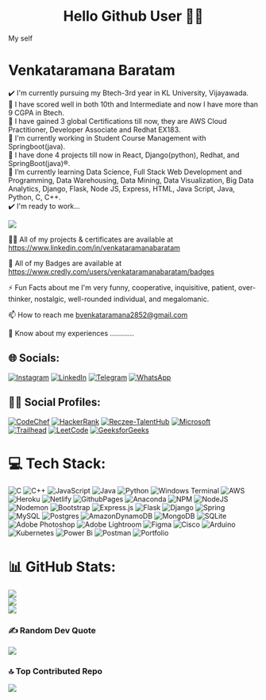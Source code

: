 <div align="center">

# Hello Github User 🙋‍♂️
</div>

My self
# Venkataramana Baratam
✔️ I'm currently pursuing my Btech-3rd year in KL University, Vijayawada.<br>
📛 I have scored well in both 10th and Intermediate and now I have more than 9 CGPA in Btech.<br>
📔 I have gained 3 global Certifications till now, they are AWS Cloud Practitioner, Developer Associate and Redhat EX183.<br>
🔭 I'm currently working in Student Course Management with Springboot(java).<br>
📑 I have done 4 projects till now in React, Django(python), Redhat, and SpringBoot(java)®️.<br>
🌱 I’m currently learning Data Science, Full Stack Web Development and Programming, Data Warehousing, Data Mining, Data Visualization, Big Data Analytics, Django, Flask, Node JS, Express, HTML, Java Script, Java, Python, C, C++.<br>
✔️ I'm ready to work...

[![](https://visitcount.itsvg.in/api?id=venkataramanabaratam1&icon=0&color=0)](https://visitcount.itsvg.in)

👨‍💻 All of my projects & certificates are available at https://www.linkedin.com/in/venkataramanabaratam

📛 All of my Badges are available at https://www.credly.com/users/venkataramanabaratam/badges

⚡ Fun Facts about me I'm very funny, cooperative, inquisitive, patient, over-thinker, nostalgic, well-rounded individual, and megalomanic.

📫 How to reach me bvenkataramana2852@gmail.com

📄 Know about my experiences ............


## 🌐 Socials:
[![Instagram](https://img.shields.io/badge/Instagram-%23E4405F.svg?logo=Instagram&logoColor=white)](https://instagram.com/its_me_yours_venky) 
[![LinkedIn](https://img.shields.io/badge/LinkedIn-%230077B5.svg?logo=linkedin&logoColor=white)](https://linkedin.com/in/venkataramanabaratam) 
[![Telegram](https://img.shields.io/badge/Telegram-%230077B5.svg?logo=telegram&logoColor=white)](https://t.me/venkataramanabaratam) 
[![WhatsApp](https://img.shields.io/badge/WhatsApp-%2325D366.svg?logo=whatsapp&logoColor=white)](https://wa.me/6304345373)

## 🧑‍💻 Social Profiles:
[![CodeChef](https://img.shields.io/badge/CodeChef-%235B4638.svg?logo=codechef&logoColor=white)](https://www.codechef.com/users/klu_2100032420) 
[![HackerRank](https://img.shields.io/badge/HackerRank-%2365AAB7.svg?logo=hackerrank&logoColor=white)](https://www.hackerrank.com/profile/klu_2100032420) 
[![Reczee-TalentHub](https://img.shields.io/badge/Reczee_TalentHub-%233D8DCC.svg?logo=reczee&logoColor=white)](https://app.reczee.com/talenthub/venkataramanabaratam) 
[![Microsoft](https://img.shields.io/badge/Microsoft-%230078D4.svg?logo=microsoft&logoColor=white)](https://learn.microsoft.com/en-us/users/venkataramanabaratam-1601/credentials?tab=credentials-tab) <br>
[![Trailhead](https://img.shields.io/badge/Trailhead-%2333CCFF.svg?logo=salesforce&logoColor=white)](https://www.salesforce.com/trailblazer/venky2852) 
[![LeetCode](https://img.shields.io/badge/LeetCode-%23FFA116.svg?logo=leetcode&logoColor=white)](https://leetcode.com/klu_2100032420/) 
[![GeeksforGeeks](https://img.shields.io/badge/GeeksforGeeks-%23000000.svg?logo=geeksforgeeks&logoColor=white)](https://auth.geeksforgeeks.org/user/user_kzmdcl0ne05)

# 💻 Tech Stack:
![C](https://img.shields.io/badge/c-%2300599C.svg?style=for-the-badge&logo=c&logoColor=white) ![C++](https://img.shields.io/badge/c++-%2300599C.svg?style=for-the-badge&logo=c%2B%2B&logoColor=white) ![JavaScript](https://img.shields.io/badge/javascript-%23323330.svg?style=for-the-badge&logo=javascript&logoColor=%23F7DF1E) ![Java](https://img.shields.io/badge/java-%23ED8B00.svg?style=for-the-badge&logo=openjdk&logoColor=white) ![Python](https://img.shields.io/badge/python-3670A0?style=for-the-badge&logo=python&logoColor=ffdd54) ![Windows Terminal](https://img.shields.io/badge/Windows%20Terminal-%234D4D4D.svg?style=for-the-badge&logo=windows-terminal&logoColor=white) ![AWS](https://img.shields.io/badge/AWS-%23FF9900.svg?style=for-the-badge&logo=amazon-aws&logoColor=white) ![Heroku](https://img.shields.io/badge/heroku-%23430098.svg?style=for-the-badge&logo=heroku&logoColor=white) ![Netlify](https://img.shields.io/badge/netlify-%23000000.svg?style=for-the-badge&logo=netlify&logoColor=#00C7B7) ![GithubPages](https://img.shields.io/badge/github%20pages-121013?style=for-the-badge&logo=github&logoColor=white) ![Anaconda](https://img.shields.io/badge/Anaconda-%2344A833.svg?style=for-the-badge&logo=anaconda&logoColor=white) ![NPM](https://img.shields.io/badge/NPM-%23CB3837.svg?style=for-the-badge&logo=npm&logoColor=white) ![NodeJS](https://img.shields.io/badge/node.js-6DA55F?style=for-the-badge&logo=node.js&logoColor=white) ![Nodemon](https://img.shields.io/badge/NODEMON-%23323330.svg?style=for-the-badge&logo=nodemon&logoColor=%BBDEAD) ![Bootstrap](https://img.shields.io/badge/bootstrap-%238511FA.svg?style=for-the-badge&logo=bootstrap&logoColor=white) ![Express.js](https://img.shields.io/badge/express.js-%23404d59.svg?style=for-the-badge&logo=express&logoColor=%2361DAFB) ![Flask](https://img.shields.io/badge/flask-%23000.svg?style=for-the-badge&logo=flask&logoColor=white) ![Django](https://img.shields.io/badge/django-%23092E20.svg?style=for-the-badge&logo=django&logoColor=white) ![Spring](https://img.shields.io/badge/spring-%236DB33F.svg?style=for-the-badge&logo=spring&logoColor=white) ![MySQL](https://img.shields.io/badge/mysql-%2300000f.svg?style=for-the-badge&logo=mysql&logoColor=white) ![Postgres](https://img.shields.io/badge/postgres-%23316192.svg?style=for-the-badge&logo=postgresql&logoColor=white) ![AmazonDynamoDB](https://img.shields.io/badge/Amazon%20DynamoDB-4053D6?style=for-the-badge&logo=Amazon%20DynamoDB&logoColor=white) ![MongoDB](https://img.shields.io/badge/MongoDB-%234ea94b.svg?style=for-the-badge&logo=mongodb&logoColor=white) ![SQLite](https://img.shields.io/badge/sqlite-%2307405e.svg?style=for-the-badge&logo=sqlite&logoColor=white) ![Adobe Photoshop](https://img.shields.io/badge/adobe%20photoshop-%2331A8FF.svg?style=for-the-badge&logo=adobe%20photoshop&logoColor=white) ![Adobe Lightroom](https://img.shields.io/badge/Adobe%20Lightroom-31A8FF.svg?style=for-the-badge&logo=Adobe%20Lightroom&logoColor=white) ![Figma](https://img.shields.io/badge/figma-%23F24E1E.svg?style=for-the-badge&logo=figma&logoColor=white) ![Cisco](https://img.shields.io/badge/cisco-%23049fd9.svg?style=for-the-badge&logo=cisco&logoColor=black) ![Arduino](https://img.shields.io/badge/-Arduino-00979D?style=for-the-badge&logo=Arduino&logoColor=white)
![Kubernetes](https://img.shields.io/badge/kubernetes-%23326ce5.svg?style=for-the-badge&logo=kubernetes&logoColor=white) ![Power Bi](https://img.shields.io/badge/power_bi-F2C811?style=for-the-badge&logo=powerbi&logoColor=black) ![Postman](https://img.shields.io/badge/Postman-FF6C37?style=for-the-badge&logo=postman&logoColor=white) ![Portfolio](https://img.shields.io/badge/Portfolio-%23000000.svg?style=for-the-badge&logo=firefox&logoColor=#FF7139)


# 📊 GitHub Stats:
![](https://github-readme-stats.vercel.app/api?username=venkataramanabaratam1&theme=swift&hide_border=false&include_all_commits=true&count_private=true)<br/>
![](https://github-readme-streak-stats.herokuapp.com/?user=venkataramanabaratam1&theme=swift&hide_border=false)<br/>
![](https://github-readme-stats.vercel.app/api/top-langs/?username=venkataramanabaratam1&theme=swift&hide_border=false&include_all_commits=true&count_private=true&layout=compact)

### ✍️ Random Dev Quote
![](https://quotes-github-readme.vercel.app/api?type=horizontal&theme=radical)

### 🔝 Top Contributed Repo
![](https://github-contributor-stats.vercel.app/api?username=venkataramanabaratam1&limit=5&theme=onestar&combine_all_yearly_contributions=true)

